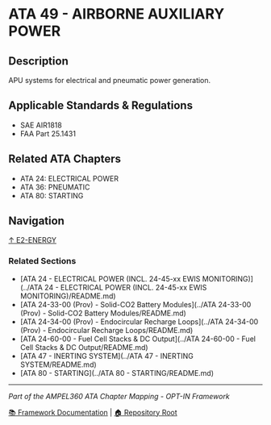# ATA 49 - AIRBORNE AUXILIARY POWER

## Description

APU systems for electrical and pneumatic power generation.

## Applicable Standards & Regulations

- SAE AIR1818
- FAA Part 25.1431

## Related ATA Chapters

- ATA 24: ELECTRICAL POWER
- ATA 36: PNEUMATIC
- ATA 80: STARTING

## Navigation

[↑ E2-ENERGY](../README.md)

### Related Sections

- [ATA 24 - ELECTRICAL POWER (INCL. 24-45-xx EWIS MONITORING)](../ATA 24 - ELECTRICAL POWER (INCL. 24-45-xx EWIS MONITORING)/README.md)
- [ATA 24-33-00 (Prov) - Solid-CO2 Battery Modules](../ATA 24-33-00 (Prov) - Solid-CO2 Battery Modules/README.md)
- [ATA 24-34-00 (Prov) - Endocircular Recharge Loops](../ATA 24-34-00 (Prov) - Endocircular Recharge Loops/README.md)
- [ATA 24-60-00 - Fuel Cell Stacks & DC Output](../ATA 24-60-00 - Fuel Cell Stacks & DC Output/README.md)
- [ATA 47 - INERTING SYSTEM](../ATA 47 - INERTING SYSTEM/README.md)
- [ATA 80 - STARTING](../ATA 80 - STARTING/README.md)

---

*Part of the AMPEL360 ATA Chapter Mapping - OPT-IN Framework*

[📚 Framework Documentation](../../README.md) | [🏠 Repository Root](../../../README.md)
